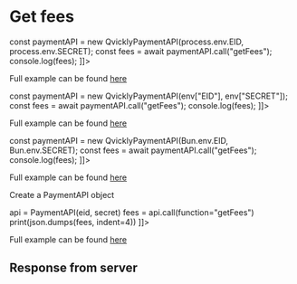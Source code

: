 # Get fees

<include from="Snippets-PaymentAPI.md" element-id="snippet-header"></include>

<tabs>
    <tab title="%code-json%">
<code-block lang="json">
<![CDATA[
{
    "credentials": {
        "id": "%MERCHANT_ID%",
        "hash": "42d4daf5dfba7c37d72006ab5258b94248c2130473c5bcf64291f7dd3ab8bdfaedc6e8d2eaccf4f4be6a52b97408e02f8ab65076f368c4d9b56d2d1b1276c9e6",
        "version": "%API_VERSION%",
        "client": "%CLIENT_NAME%",
        "language": "sv",
        "time": 1714941161.606741
    },
    "data": {
        "dummyData": 1714941161606698000
    },
    "function": "getFees"
}
]]>
</code-block>
    </tab>

<tab title="%code-node%">
<code-block lang="javascript">
<![CDATA[
import { QvicklyPaymentAPI } from "../../PaymentAPI.js";

const paymentAPI = new QvicklyPaymentAPI(process.env.EID, process.env.SECRET);
const fees = await paymentAPI.call("getFees");
console.log(fees);
]]>
</code-block>

Full example can be found [here](https://github.com/Billmate/QvicklyAPISamples/blob/main/Node.JS/examples/PaymentAPI/getFees.js)

</tab>

<tab title="%code-deno%">
<code-block lang="javascript">
<![CDATA[
import {QvicklyPaymentAPI, env} from "../../PaymentAPI.ts";

const paymentAPI = new QvicklyPaymentAPI(env["EID"], env["SECRET"]);
const fees = await paymentAPI.call("getFees");
console.log(fees);
]]>
</code-block>

Full example can be found [here](https://github.com/Billmate/QvicklyAPISamples/blob/main/Deno/examples/PaymentAPI/getFees.ts)

</tab>

<tab title="%code-bun%">
<code-block lang="javascript">
<![CDATA[
import QvicklyPaymentAPI from "../../PaymentAPI";

const paymentAPI = new QvicklyPaymentAPI(Bun.env.EID, Bun.env.SECRET);
const fees = await paymentAPI.call("getFees");
console.log(fees);
]]>
</code-block>

Full example can be found [here](https://github.com/Billmate/QvicklyAPISamples/blob/main/Bun/examples/PaymentAPI/getFees.ts)

</tab>

  <tab title="%code-python%">
<code-block lang="Python">
<![CDATA[
from PaymentAPI import PaymentAPI

# Create a PaymentAPI object
api = PaymentAPI(eid, secret)
fees = api.call(function="getFees")
print(json.dumps(fees, indent=4))
]]>
</code-block>

Full example can be found [here](https://github.com/Billmate/QvicklyAPISamples/blob/main/Python/examples/PaymentAPI/getFees.py)

  </tab>
</tabs>

## Response from server
<code-block lang="json">
<![CDATA[
{
    "credentials": {
        "hash": "cfddebfeae5696db3196ce15b226e8b25d71679c09d4f38ba512faada68cf65aff2997d253722f4ccee3ed132521f7168067e4e6c8d4cd7ca14e7e72d5ec419f",
        "logid": 1234567
    },
    "data": [
        {
            "feeid": "12345",
            "target": "customer",
            "amount_from": "101",
            "amount_to": "10000",
            "duedate_type": "none",
            "new_duedate": "0000-00-00",
            "country": "SE",
            "currency": "SEK",
            "fee": "1900",
            "fee_tax": "475",
            "fee_taxrate": "25",
            "expiration_date": "0000-00-00",
            "description": [
                {
                    "language": "sv",
                    "description": "Administrationsavgift"
                },
                {
                    "language": "en",
                    "description": "Service Fee"
                }
            ]
        }
    ]
}
]]>
</code-block>

<include from="Snippets-Examples.md" element-id="snippet-footer"></include>